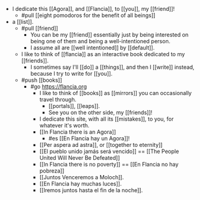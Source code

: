 - I dedicate this [[Agora]], and [[Flancia]], to [[you]], my [[friend]]!
	- #pull [[eight pomodoros for the benefit of all beings]]
- a [[list]].
	- #pull [[friend]]
		- You can be my [[friend]] essentially just by being interested on being one of them and being a well-intentioned person.
		- I assume all are [[well intentioned]] by [[default]].
	- I like to think of [[flancia]] as an interactive book dedicated to my [[friends]].
		- I sometimes say I'll [[do]] a [[things]], and then I [[write]] instead, because I try to write for [[you]].
	- #push [[books]]
		- #go https://flancia.org
			- I like to think of [[books]] as [[mirrors]] you can occasionally travel through.
				- [[portals]], [[leaps]].
				- See you on the other side, my [[friends]]!
			- I dedicate this site, with all its [[mistakes]], to you, for whatever it's worth.
			- [[In Flancia there is an Agora]]
				- #es [[En Flancia hay un Agora]]!
			- [[Per aspera ad astra]], or [[together to eternity]]
			- [[El pueblo unido jamás será vencido]] == [[The People United Will Never Be Defeated]]
			- [[In Flancia there is no poverty]] == [[En Flancia no hay pobreza]]
			- [[Juntos Venceremos a Moloch]].
			- [[En Flancia hay muchas luces]].
			- [[Iremos juntos hasta el fin de la noche]].
